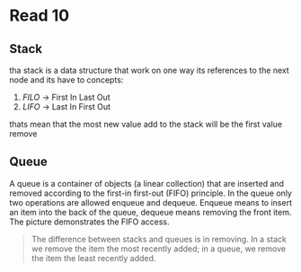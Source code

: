 # Read 10

## Stack

tha stack is a data structure that work on one way its references to the next node and its have to concepts:
1. *FILO* -> First In Last Out 
2. *LIFO* -> Last In First Out

thats mean that the most new value add to the stack will be the first value remove 

## Queue

A queue is a container of objects (a linear collection) that are inserted and removed according to the first-in first-out (FIFO) principle. In the queue only two operations are allowed enqueue and dequeue. Enqueue means to insert an item into the back of the queue, dequeue means removing the front item. The picture demonstrates the FIFO access.

>The difference between stacks and queues is in removing. In a stack we remove the item the most recently added; in a queue, we remove the item the least recently added.